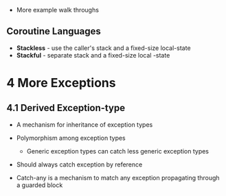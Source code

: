 - More example walk throughs

## Coroutine Languages

- **Stackless** - use the caller's stack and a fixed-size local-state
- **Stackful** - separate stack and a fixed-size local -state

# 4 More Exceptions
## 4.1 Derived Exception-type

- A mechanism for inheritance of exception types
- Polymorphism among exception types
    - Generic exception types can catch less generic exception types
    
    
- Should always catch exception by reference

- Catch-any is a mechanism to match any exception propagating through a guarded block